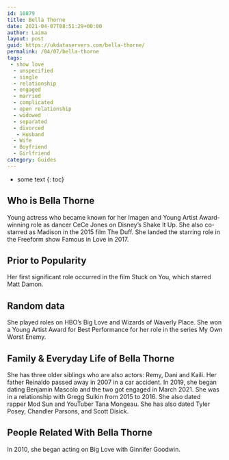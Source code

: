 ```yaml
---
id: 10879
title: Bella Thorne
date: 2021-04-07T08:51:29+00:00
author: Laima
layout: post
guid: https://ukdataservers.com/bella-thorne/
permalink: /04/07/bella-thorne
tags:
 - show love
  - unspecified
  - single
  - relationship
  - engaged
  - married
  - complicated
  - open relationship
  - widowed
  - separated
  - divorced
   - Husband
  - Wife
  - Boyfriend
  - Girlfriend
category: Guides
---
```


* some text
{: toc}


## Who is Bella Thorne
                  
                  
                  
Young actress who became known for her Imagen and Young Artist Award-winning role as dancer CeCe Jones on Disney&#8217;s Shake It Up. She also co-starred as Madison in the 2015 film The Duff. She landed the starring role in the Freeform show Famous in Love in 2017. 
                  
              
            
              
            
                
                
                
## Prior to Popularity
                  
                  
                  
Her first significant role occurred in the film Stuck on You, which starred Matt Damon. 
                  
              
            
              
            
                
                
                
## Random data
                  
                  
                  
She played roles on HBO&#8217;s Big Love and Wizards of Waverly Place. She won a Young Artist Award for Best Performance for her role in the series My Own Worst Enemy.
                  
              
            
              
            
                
                
                
## Family & Everyday Life of Bella Thorne
                  
                  
                  
She has three older siblings who are also actors: Remy, Dani and Kaili. Her father Reinaldo passed away in 2007 in a car accident. In 2019, she began dating Benjamin Mascolo and the two got engaged in March 2021. She was in a relationship with Gregg Sulkin from 2015 to 2016. She also dated rapper Mod Sun and YouTuber Tana Mongeau. She has also dated Tyler Posey, Chandler Parsons, and Scott Disick.
                  
              
            
              
            
                
                
                
## People Related With Bella Thorne
                  
                  
                  
In 2010, she began acting on Big Love with Ginnifer Goodwin.
                  
              
            
              
            
                
              
            
              
              
            
            
              
            
          
          
          